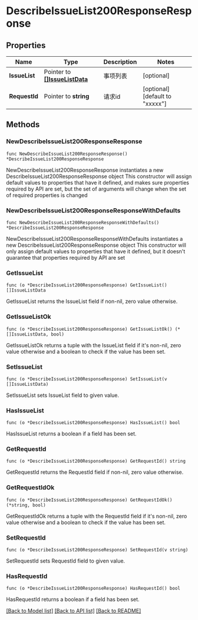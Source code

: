 # DescribeIssueList200ResponseResponse

## Properties

Name | Type | Description | Notes
------------ | ------------- | ------------- | -------------
**IssueList** | Pointer to [**[]IssueListData**](IssueListData.md) | 事项列表 | [optional] 
**RequestId** | Pointer to **string** | 请求id | [optional] [default to "xxxxx"]

## Methods

### NewDescribeIssueList200ResponseResponse

`func NewDescribeIssueList200ResponseResponse() *DescribeIssueList200ResponseResponse`

NewDescribeIssueList200ResponseResponse instantiates a new DescribeIssueList200ResponseResponse object
This constructor will assign default values to properties that have it defined,
and makes sure properties required by API are set, but the set of arguments
will change when the set of required properties is changed

### NewDescribeIssueList200ResponseResponseWithDefaults

`func NewDescribeIssueList200ResponseResponseWithDefaults() *DescribeIssueList200ResponseResponse`

NewDescribeIssueList200ResponseResponseWithDefaults instantiates a new DescribeIssueList200ResponseResponse object
This constructor will only assign default values to properties that have it defined,
but it doesn't guarantee that properties required by API are set

### GetIssueList

`func (o *DescribeIssueList200ResponseResponse) GetIssueList() []IssueListData`

GetIssueList returns the IssueList field if non-nil, zero value otherwise.

### GetIssueListOk

`func (o *DescribeIssueList200ResponseResponse) GetIssueListOk() (*[]IssueListData, bool)`

GetIssueListOk returns a tuple with the IssueList field if it's non-nil, zero value otherwise
and a boolean to check if the value has been set.

### SetIssueList

`func (o *DescribeIssueList200ResponseResponse) SetIssueList(v []IssueListData)`

SetIssueList sets IssueList field to given value.

### HasIssueList

`func (o *DescribeIssueList200ResponseResponse) HasIssueList() bool`

HasIssueList returns a boolean if a field has been set.

### GetRequestId

`func (o *DescribeIssueList200ResponseResponse) GetRequestId() string`

GetRequestId returns the RequestId field if non-nil, zero value otherwise.

### GetRequestIdOk

`func (o *DescribeIssueList200ResponseResponse) GetRequestIdOk() (*string, bool)`

GetRequestIdOk returns a tuple with the RequestId field if it's non-nil, zero value otherwise
and a boolean to check if the value has been set.

### SetRequestId

`func (o *DescribeIssueList200ResponseResponse) SetRequestId(v string)`

SetRequestId sets RequestId field to given value.

### HasRequestId

`func (o *DescribeIssueList200ResponseResponse) HasRequestId() bool`

HasRequestId returns a boolean if a field has been set.


[[Back to Model list]](../README.md#documentation-for-models) [[Back to API list]](../README.md#documentation-for-api-endpoints) [[Back to README]](../README.md)


